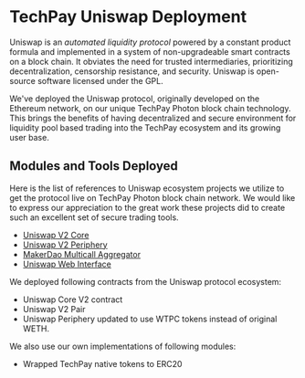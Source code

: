# TechPay Uniswap Deployment

Uniswap is an *automated liquidity protocol* powered by a constant product formula and implemented in a system of non-upgradeable smart contracts on a block chain. It obviates the need for trusted intermediaries, prioritizing decentralization, censorship resistance, and security. Uniswap is open-source software licensed under the GPL.

We've deployed the Uniswap protocol, originally developed on the Ethereum network, on our unique TechPay Photon block chain technology. This brings the benefits of having decentralized and secure environment for liquidity pool based trading into the TechPay ecosystem and its growing user base.

## Modules and Tools Deployed

Here is the list of references to Uniswap ecosystem projects we utilize to get the protocol live on TechPay Photon block chain network. We would like to express our appreciation to the great work these projects did to create such an excellent set of secure trading tools.

- [Uniswap V2 Core](https://github.com/Uniswap/uniswap-v2-core)
- [Uniswap V2 Periphery](https://github.com/Uniswap/uniswap-v2-periphery/tree/master/contracts)
- [MakerDao Multicall Aggregator](https://github.com/makerdao/multicall)
- [Uniswap Web Interface](https://github.com/Uniswap/uniswap-interface)

We deployed following contracts from the Uniswap protocol ecosystem:

- Uniswap Core V2 contract
- Uniswap V2 Pair
- Uniswap Periphery updated to use WTPC tokens instead of original WETH.

We also use our own implementations of following modules:

- Wrapped TechPay native tokens to ERC20

